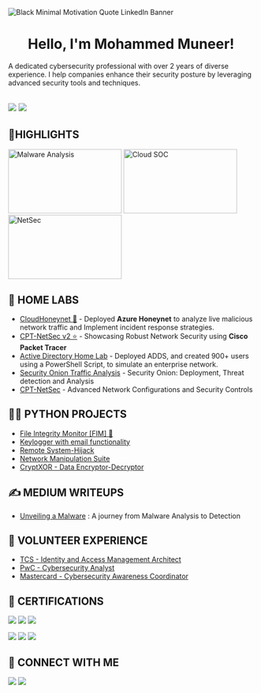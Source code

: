 ![Black Minimal Motivation Quote LinkedIn Banner](https://github.com/Muneer44/Muneer44/assets/117259069/aeed46a9-73d3-439a-b98d-ce2a6901b346)


# ‎ ‎ ‎ ‎ ‎ ‎ ‎ ‎ ‎ ‎ ‎ ‎ ‎ ‎ ‎ ‎ ‎ ‎ ‎ ‎ ‎ ‎ ‎ ‎ ‎ ‎ ‎ ‎ ‎ ‎ ‎ ‎ ‎ Hello, I'm Mohammed Muneer! 

A dedicated cybersecurity professional with over 2 years of diverse experience. I help companies enhance their security posture by leveraging advanced security tools and techniques.

<a href="https://www.linkedin.com/in/muneer44/"><img src="https://img.shields.io/badge/LinkedIn-0077B5?style=for-the-badge&logo=linkedin&logoColor=white" /></a>
<a href="https://medium.com/@m.munr44"><img src="https://img.shields.io/badge/Medium-12100E12100E12100E?style=for-the-badge&logo=medium&logoColor=white" /></a>
---
<h2>🌟HIGHLIGHTS</h2>

[<img src="https://github.com/Muneer44/Muneer44/assets/117259069/f3e90dda-5a4d-49e9-a1e0-08379c06b06b" alt = "Malware Analysis" width="230" height="130">](https://medium.com/@m.munr44/unveiling-malware-a-journey-from-analysis-to-detection-a589f4700dfa)
[<img src="https://github.com/Muneer44/Muneer44/assets/117259069/ff494108-a2a0-4886-830f-ac4681ed61ab" alt = "Cloud SOC" width="230" height="130">](https://github.com/Muneer44/CloudHoneynet)
[<img src="https://github.com/Muneer44/Muneer44/assets/117259069/2dfa7bd8-ae44-4d56-86ad-47b88b627896" alt = "NetSec" width="230" height="130">](https://github.com/Muneer44/CPT-NetSec-2.0)


<h2>🧪 HOME LABS</h2>

- [CloudHoneynet 🌟](https://github.com/Muneer44/CloudHoneynet) - Deployed **Azure Honeynet** to analyze live malicious network traffic and Implement incident response strategies.
- [CPT-NetSec v2 ⭐](https://github.com/Muneer44/CPT-NetSec-2.0) - Showcasing Robust Network Security using **Cisco Packet Tracer** 
- [Active Directory Home Lab](https://github.com/Muneer44/Active-Directory-Home-Lab) - Deployed ADDS, and created 900+ users using a PowerShell Script, to simulate an enterprise network.
- [Security Onion Traffic Analysis](https://github.com/Muneer44/Security-Onion-Traffic-Analysis) - Security Onion: Deployment, Threat detection and Analysis 
- [CPT-NetSec](https://github.com/Muneer44/CPT-NetSec) - Advanced Network Configurations and Security Controls

  
<h2>👨‍💻 PYTHON PROJECTS</h2>

  - [File Integrity Monitor [FIM] 🌟](https://github.com/Muneer44/File-Integrity-Monitor)
  - [Keylogger with email functionality](https://github.com/Muneer44/Python-Keylogger)
  - [Remote System-Hijack](https://github.com/Muneer44/Remote-System-Hijack)
  - [Network Manipulation Suite](https://github.com/Muneer44/Network-Manipulation-Suite)
  - [CryptXOR - Data Encryptor-Decryptor](https://github.com/Muneer44/CryptXOR)

    
  
<h2>✍ MEDIUM WRITEUPS</h2>

- [Unveiling a Malware](https://medium.com/@m.munr44/unveiling-malware-a-journey-from-analysis-to-detection-a589f4700dfa) : A journey from Malware Analysis to Detection

  

<h2>💼 VOLUNTEER EXPERIENCE</h2>
  
  - [TCS - Identity and Access Management Architect](https://github.com/Muneer44/Muneer44/assets/117259069/32a52cf6-5da3-411b-bbb5-f79da26840cc)
  - [PwC - Cybersecurity Analyst](https://github.com/Muneer44/Muneer44/assets/117259069/a9aa0d53-3e68-4104-be3e-93a096f3a914)
  - [Mastercard - Cybersecurity Awareness Coordinator ](https://github.com/Muneer44/Muneer44/assets/117259069/1035f2de-7517-4da4-8a67-4e56fd69b4a9)

    

<h2>📰 CERTIFICATIONS</h2>

<a href="https://learn.microsoft.com/en-us/users/mohammedmuneer-4021/credentials/7f4fd672e12f287b?ref=https%3A%2F%2Fwww.linkedin.com%2F"><img src="https://img.shields.io/badge/Microsoft%20AZ--900-0078D4?style=for-the-badge&logo=microsoft-azure&logoColor=white" /></a>
<a href="https://www.credly.com/badges/ca39a87d-e254-40ac-8058-d2efea0ae7e9"><img src="https://img.shields.io/badge/CompTIA_Security+-DA1E28?style=for-the-badge&logo=comptia&logoColor=white" /></a>
<a href="https://www.credly.com/badges/10aa1b27-51f7-473b-83e6-84a09603c8a9"><img src="https://img.shields.io/badge/Blue%20Team%20Level%201-0078D4?style=for-the-badge&logo=security-blue-team&logoColor=white" /></a>

<a href="https://www.linkedin.com/posts/muneer44_cybersecurity-isc2-certification-activity-7126191292602023936-8AFv?utm_source=share&utm_medium=member_desktop"><img src="https://img.shields.io/badge/ISC2%20CC-004C2F?style=for-the-badge&logo=isc2&logoColor=white" /></a>
<a href="https://github.com/Muneer44/Muneer44/assets/117259069/d78a965a-2e3b-48c3-a6be-c9986cd719c9"><img src="https://img.shields.io/badge/Qualys%20VMDR-DA1E28?style=for-the-badge&logo=qualys&logoColor=white" /></a>
<a href="https://verify.skilljar.com/c/br7sfusdj393"><img src="https://img.shields.io/badge/Sumo%20Logic%20Certified-0078D4?style=for-the-badge&logo=sumologic&logoColor=white" /></a>


<h2> 🤳 CONNECT WITH ME</h2>

<a href="https://www.linkedin.com/in/muneer44/"><img src="https://img.shields.io/badge/LinkedIn-0077B5?style=for-the-badge&logo=linkedin&logoColor=white" /></a>
<a href="mailto:m.munr44@gmail.com"><img src="https://img.shields.io/badge/Gmail-D14836?style=for-the-badge&logo=gmail&logoColor=white" /></a>


